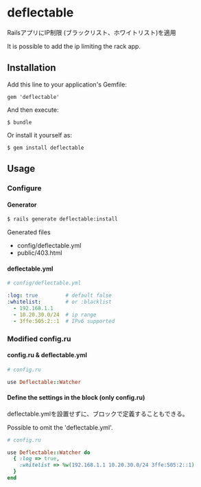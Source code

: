 # deflectable

RailsアプリにIP制限 (ブラックリスト、ホワイトリスト)を適用

It is possible to add the ip limiting the rack app.


## Installation

Add this line to your application's Gemfile:

    gem 'deflectable'

And then execute:

    $ bundle

Or install it yourself as:

    $ gem install deflectable


## Usage

### Configure

#### Generator

```bash
$ rails generate deflectable:install
```
Generated files

* config/deflectable.yml
* public/403.html


#### deflectable.yml

```yaml
# config/deflectable.yml

:log: true         # default false
:whitelist:        # or :blacklist
  - 192.168.1.1
  - 10.20.30.0/24  # ip range
  - 3ffe:505:2::1  # IPv6 supported
```


### Modified config.ru

#### config.ru & deflectable.yml

```ruby
# config.ru

use Deflectable::Watcher

```

#### Define the settings in the block (only config.ru)

deflectable.ymlを設置せずに、ブロックで定義することもできる。

Possible to omit the 'deflectable.yml'.

```ruby
# config.ru

use Deflectable::Watcher do
  { :log => true,
    :whitelist => %w(192.168.1.1 10.20.30.0/24 3ffe:505:2::1)
  }
end
```
